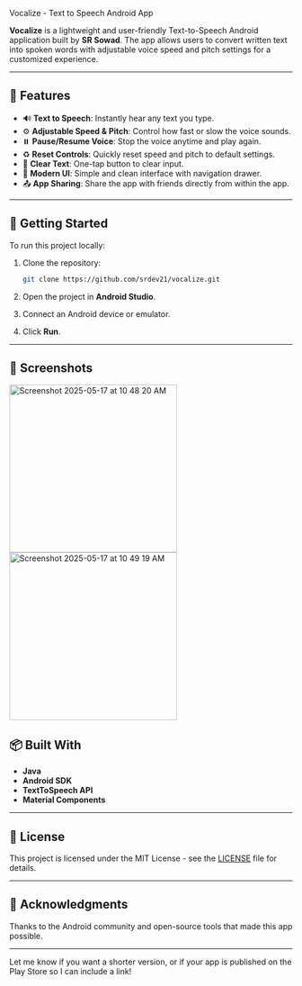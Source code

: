 Vocalize - Text to Speech Android App

**Vocalize** is a lightweight and user-friendly Text-to-Speech Android application built by **SR Sowad**. The app allows users to convert written text into spoken words with adjustable voice speed and pitch settings for a customized experience.

---

## 📝 Features

* 🔊 **Text to Speech**: Instantly hear any text you type.
* ⚙️ **Adjustable Speed & Pitch**: Control how fast or slow the voice sounds.
* ⏸️ **Pause/Resume Voice**: Stop the voice anytime and play again.
* ♻️ **Reset Controls**: Quickly reset speed and pitch to default settings.
* 🧹 **Clear Text**: One-tap button to clear input.
* 📱 **Modern UI**: Simple and clean interface with navigation drawer.
* 📤 **App Sharing**: Share the app with friends directly from within the app.

---

## 🚀 Getting Started

To run this project locally:

1. Clone the repository:

   ```bash
   git clone https://github.com/srdev21/vocalize.git
   ```
2. Open the project in **Android Studio**.
3. Connect an Android device or emulator.
4. Click **Run**.

---

## 📸 Screenshots

<img width="298" alt="Screenshot 2025-05-17 at 10 48 20 AM" src="https://github.com/user-attachments/assets/b4013a06-0229-4904-b858-94e9d3a7435f" />

<img width="298" alt="Screenshot 2025-05-17 at 10 49 19 AM" src="https://github.com/user-attachments/assets/d107642a-eb8a-47ab-9137-535c5a0c47c2" />



## 📦 Built With

* **Java**
* **Android SDK**
* **TextToSpeech API**
* **Material Components**

---

## 📄 License

This project is licensed under the MIT License - see the [LICENSE](LICENSE) file for details.

---

## 🙌 Acknowledgments

Thanks to the Android community and open-source tools that made this app possible.

---

Let me know if you want a shorter version, or if your app is published on the Play Store so I can include a link!
